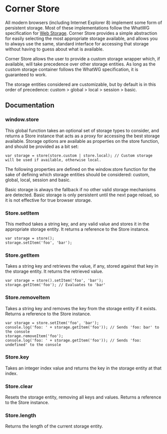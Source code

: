 # Corner Store #

All modern browsers (including Internet Explorer 8) implement some form of persistent storage. Most of these implementations follow the WhatWG specification for [Web Storage](http://dev.w3.org/html5/webstorage). Corner Store provides a simple abstraction for easily selecting the most appropriate storage available, and allows you to always use the same, standard interface for accessing that storage without having to guess about what is available.

Corner Store allows the user to provide a custom storage wrapper which, if available, will take precedence over other storage entities. As long as the custom storage container follows the WhatWG specification, it is guaranteed to work.

The storage entities considered are customizable, but by default is in this order of precedence: custom > global > local > session > basic.

## Documentation ##

### window.store ###

This global function takes an optional set of storage types to consider, and returns a Store instance that acts as a proxy for accessing the best storage available. Storage options are available as properties on the store function, and should be provided as a bit set:

    var storage = store(store.custom | store.local); // Custom storage will be used if available, otherwise local.

The following properties are defined on the window.store function for the sake of defining which storage entities should be considered: custom, global, local, session and basic.

Basic storage is always the fallback if no other valid storage mechanisms are detected. Basic storage is only persistent until the next page reload, so it is not effective for true browser storage.

### Store.setItem ###

This method takes a string key, and any valid value and stores it in the appropriate storage entity. It returns a reference to the Store instance.

    var storage = store();
    storage.setItem('foo', 'bar');

### Store.getItem ###

Takes a string key and retrieves the value, if any, stored against that key in the storage entity. It returns the retrieved value.

    var storage = store().setItem('foo', 'bar');
    storage.getItem('foo'); // Evaluates to 'bar'

### Store.removeItem ###

Takes a string key and removes the key from the storage entity if it exists. Returns a reference to the Store instance.

    var storage = store.setItem('foo', 'bar');
    console.log('foo: ' + storage.getItem('foo')); // Sends 'foo: bar' to the console
    storage.removeItem('foo');
    console.log('foo: ' + storage.getItem('foo')); // Sends 'foo: undefined' to the console

### Store.key ###

Takes an integer index value and returns the key in the storage entity at that index.

### Store.clear ###

Resets the storage entity, removing all keys and values. Returns a reference to the Store instance.

### Store.length ###

Returns the length of the current storage entity.
